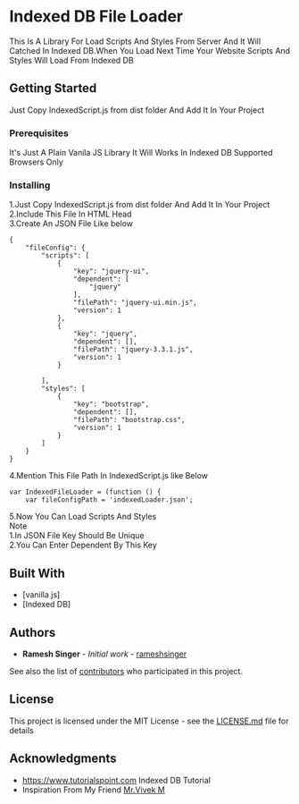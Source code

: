 # Indexed DB File Loader

This Is A Library For Load Scripts And Styles From Server And It Will Catched In Indexed DB.When You Load Next Time Your Website Scripts And Styles Will Load From Indexed DB

## Getting Started

Just Copy IndexedScript.js from dist folder And Add It In Your Project
  
### Prerequisites

It's Just A Plain Vanila JS Library
It Will Works In Indexed DB Supported Browsers Only

### Installing


1.Just Copy IndexedScript.js from dist folder And Add It In Your Project<br>
2.Include This File In HTML Head<br>
3.Create An JSON File Like below<br>
```
{
    "fileConfig": {
        "scripts": [
            {
                "key": "jquery-ui",
                "dependent": [
                    "jquery"
                ],
                "filePath": "jquery-ui.min.js",
                "version": 1
            },
            {
                "key": "jquery",
                "dependent": [],
                "filePath": "jquery-3.3.1.js",
                "version": 1
            }
            
        ],
        "styles": [
            {
                "key": "bootstrap",
                "dependent": [],
                "filePath": "bootstrap.css",
                "version": 1
            }
        ]
    }
}
```
4.Mention This File Path In IndexedScript.js like Below
```
var IndexedFileLoader = (function () {
    var fileConfigPath = 'indexedLoader.json';
```
5.Now You Can Load Scripts And Styles<br>
Note <br>
  1.In JSON File Key Should Be Unique<br>
  2.You Can Enter Dependent By This Key

## Built With

* [vanilla js]
* [Indexed DB]


## Authors

* **Ramesh Singer** - *Initial work* - [rameshsinger](https://github.com/rameshsinger)

See also the list of [contributors](https://github.com/rameshsinger/IndexedFileLoader/contributors) who participated in this project.

## License

This project is licensed under the MIT License - see the [LICENSE.md](LICENSE.md) file for details

## Acknowledgments

* https://www.tutorialspoint.com Indexed DB Tutorial
* Inspiration From My Friend [Mr.Vivek M](https://github.com/vivekcodejockey)






